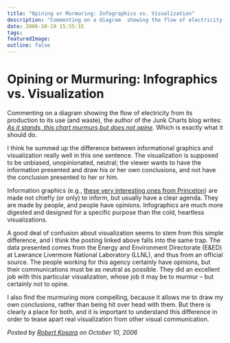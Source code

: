 ```yaml
---
title: "Opining or Murmuring: Infographics vs. Visualization"
description: "Commenting on a diagram  showing the flow of electricity from its production to its use (and waste), the author of the Junk Charts blog writes: As it stands, this chart murmurs but does not opine. Which is exactly what it should do."
date: 2006-10-10 15:55:15
tags: 
featuredImage: 
outline: false
---
```


# Opining or Murmuring: Infographics vs. Visualization

Commenting on a diagram showing the flow of electricity from its production to its use (and waste), the author of the Junk Charts blog writes: <a href="http://junkcharts.typepad.com/junk_charts/2006/10/graphical_equit_2.html"><em>As it stands, this chart murmurs but does not opine</em></a><em>.</em> Which is exactly what it should do.

I think he summed up the difference between informational graphics and visualization really well in this one sentence. The visualization is supposed to be unbiased, unopinionated, neutral; the viewer wants to have the information presented and draw his or her own conclusions, and not have the conclusion presented to her or him.

Information graphics (e.g., <a href="http://www.princeton.edu/~ina/infographics/index.html">these very interesting ones from Princeton</a>) are made not chiefly (or only) to inform, but usually have a clear agenda. They are made by people, and people have opinions. Infographics are much more digested and designed for a specific purpose than the cold, heartless visualizations.

A good deal of confusion about visualization seems to stem from this simple difference, and I think the posting linked above falls into the same trap. The data presented comes from the Energy and Environment Directorate (E&amp;ED) at Lawrance Livermore National Laboratory (LLNL), and thus from an official source. The people working for this agency certainly have opinions, but their communications must be as neutral as possible. They did an excellent job with this particular visualization, whose job it may be to murmur – but certainly not to opine.

I also find the murmuring more compelling, because it allows me to draw my own conclusions, rather than being hit over head with them. But there is clearly a place for both, and it is important to understand this difference in order to tease apart real visualization from other visual communication.


_Posted by <a href="/about">Robert Kosara</a> on October 10, 2006_



